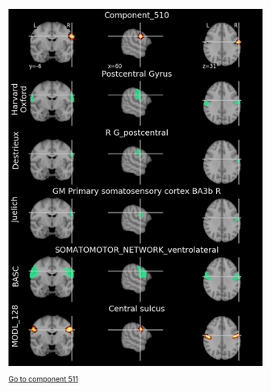 


![510](preliminary/510.jpg "Component 510")

[Go to component 511](https://parietal-inria.github.io/MODL_atlas/1024/511 "Component 511")